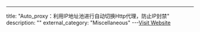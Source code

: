 ---
title: "Auto_proxy：利用IP地址池进行自动切换Http代理，防止IP封禁"
description: ""
external_category: "Miscellaneous"
---[Visit Website](https://github.com/Mustard404/Auto_proxy)

